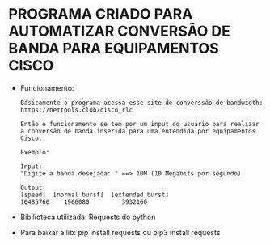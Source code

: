 # PROGRAMA CRIADO PARA AUTOMATIZAR CONVERSÃO DE BANDA PARA EQUIPAMENTOS CISCO

* Funcionamento:

      Básicamente o programa acessa esse site de converssão de bandwidth: https://nettools.club/cisco_rlc

      Então o funcionamento se tem por um input do usuário para realizar a conversão de banda inserida para uma entendida por equipamentos Cisco. 

      Exemplo:
 
      Input:
      "Digite a banda desejada: " ==> 10M (10 Megabits por segundo)

      Output:
      [speed]  [normal burst]  [extended burst]
      10485760    1966080         3932160

* Bibilioteca utilizada:
      Requests do python
   
* Para baixar a lib:
      pip install requests ou pip3 install requests
